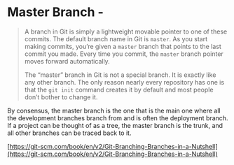 # Master Branch - 

>A branch in Git is simply a lightweight movable pointer to one of these commits. The default branch name in Git is  `master`. As you start making commits, you’re given a  `master`  branch that points to the last commit you made. Every time you commit, the  `master`  branch pointer moves forward automatically.
>
>The “master” branch in Git is not a special branch. It is exactly like any other branch. The only reason nearly every repository has one is that the  `git init`  command creates it by default and most people don’t bother to change it.

By consensus, the master branch is the one that is the main one where all the development branches branch from and is often the deployment branch. If a project can be thought of as a tree, the master branch is the trunk, and all other branches can be traced back to it.

[https://git-scm.com/book/en/v2/Git-Branching-Branches-in-a-Nutshell](https://git-scm.com/book/en/v2/Git-Branching-Branches-in-a-Nutshell)
